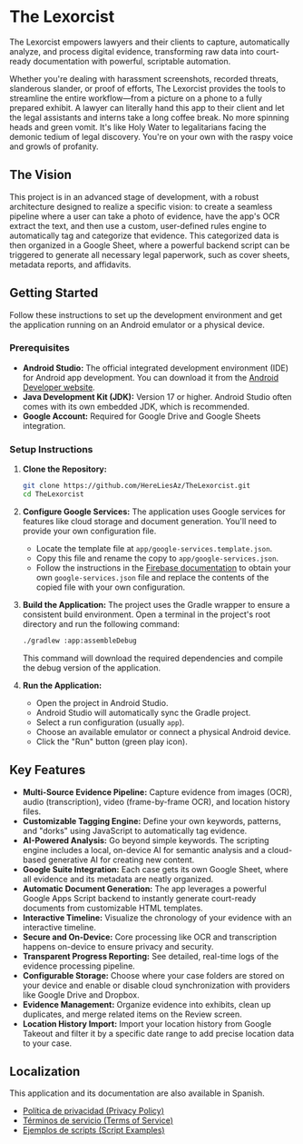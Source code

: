 # The Lexorcist

The Lexorcist empowers lawyers and their clients to capture, automatically analyze, and process digital evidence, transforming raw data into court-ready documentation with powerful, scriptable automation.

Whether you're dealing with harassment screenshots, recorded threats,  slanderous slander, or proof of efforts, The Lexorcist provides the tools to streamline the entire workflow—from a picture on a phone to a fully prepared exhibit. A lawyer can literally hand this app to their client and let the legal assistants and interns take a long coffee break. No more spinning heads and green vomit. It's like Holy Water to legalitarians facing the demonic tedium of legal discovery.  You're on your own with the raspy voice and growls of profanity. 

## The Vision

This project is in an advanced stage of development, with a robust architecture designed to realize a specific vision: to create a seamless pipeline where a user can take a photo of evidence, have the app's OCR extract the text, and then use a custom, user-defined rules engine to automatically tag and categorize that evidence. This categorized data is then organized in a Google Sheet, where a powerful backend script can be triggered to generate all necessary legal paperwork, such as cover sheets, metadata reports, and affidavits.

## Getting Started

Follow these instructions to set up the development environment and get the application running on an Android emulator or a physical device.

### Prerequisites

-   **Android Studio:** The official integrated development environment (IDE) for Android app development. You can download it from the [Android Developer website](https://developer.android.com/studio).
-   **Java Development Kit (JDK):** Version 17 or higher. Android Studio often comes with its own embedded JDK, which is recommended.
-   **Google Account:** Required for Google Drive and Google Sheets integration.

### Setup Instructions

1.  **Clone the Repository:**
    ```bash
    git clone https://github.com/HereLiesAz/TheLexorcist.git
    cd TheLexorcist
    ```

2.  **Configure Google Services:**
    The application uses Google services for features like cloud storage and document generation. You'll need to provide your own configuration file.
    -   Locate the template file at `app/google-services.template.json`.
    -   Copy this file and rename the copy to `app/google-services.json`.
    -   Follow the instructions in the [Firebase documentation](https://firebase.google.com/docs/android/setup) to obtain your own `google-services.json` file and replace the contents of the copied file with your own configuration.

3.  **Build the Application:**
    The project uses the Gradle wrapper to ensure a consistent build environment. Open a terminal in the project's root directory and run the following command:
    ```bash
    ./gradlew :app:assembleDebug
    ```
    This command will download the required dependencies and compile the debug version of the application.

4.  **Run the Application:**
    -   Open the project in Android Studio.
    -   Android Studio will automatically sync the Gradle project.
    -   Select a run configuration (usually `app`).
    -   Choose an available emulator or connect a physical Android device.
    -   Click the "Run" button (green play icon).

## Key Features

- **Multi-Source Evidence Pipeline:** Capture evidence from images (OCR), audio (transcription), video (frame-by-frame OCR), and location history files.
- **Customizable Tagging Engine:** Define your own keywords, patterns, and "dorks" using JavaScript to automatically tag evidence.
- **AI-Powered Analysis:** Go beyond simple keywords. The scripting engine includes a local, on-device AI for semantic analysis and a cloud-based generative AI for creating new content.
- **Google Suite Integration:** Each case gets its own Google Sheet, where all evidence and its metadata are neatly organized.
- **Automatic Document Generation:** The app leverages a powerful Google Apps Script backend to instantly generate court-ready documents from customizable HTML templates.
- **Interactive Timeline:** Visualize the chronology of your evidence with an interactive timeline.
- **Secure and On-Device:** Core processing like OCR and transcription happens on-device to ensure privacy and security.
- **Transparent Progress Reporting:** See detailed, real-time logs of the evidence processing pipeline.
- **Configurable Storage:** Choose where your case folders are stored on your device and enable or disable cloud synchronization with providers like Google Drive and Dropbox.
- **Evidence Management:** Organize evidence into exhibits, clean up duplicates, and merge related items on the Review screen.
- **Location History Import:** Import your location history from Google Takeout and filter it by a specific date range to add precise location data to your case.

## Localization

This application and its documentation are also available in Spanish.

- [Política de privacidad (Privacy Policy)](PRIVACY_POLICY_ES.md)
- [Términos de servicio (Terms of Service)](TERMS_OF_SERVICE_ES.md)
- [Ejemplos de scripts (Script Examples)](SCRIPT_EXAMPLES_ES.md)

